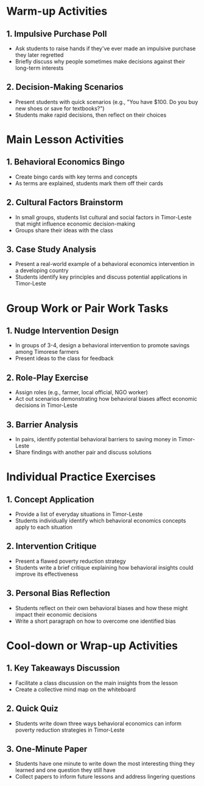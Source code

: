 # Warm-up Activities

## 1. Impulsive Purchase Poll
- Ask students to raise hands if they've ever made an impulsive purchase they later regretted
- Briefly discuss why people sometimes make decisions against their long-term interests

## 2. Decision-Making Scenarios
- Present students with quick scenarios (e.g., "You have $100. Do you buy new shoes or save for textbooks?")
- Students make rapid decisions, then reflect on their choices

# Main Lesson Activities

## 1. Behavioral Economics Bingo
- Create bingo cards with key terms and concepts
- As terms are explained, students mark them off their cards

## 2. Cultural Factors Brainstorm
- In small groups, students list cultural and social factors in Timor-Leste that might influence economic decision-making
- Groups share their ideas with the class

## 3. Case Study Analysis
- Present a real-world example of a behavioral economics intervention in a developing country
- Students identify key principles and discuss potential applications in Timor-Leste

# Group Work or Pair Work Tasks

## 1. Nudge Intervention Design
- In groups of 3-4, design a behavioral intervention to promote savings among Timorese farmers
- Present ideas to the class for feedback

## 2. Role-Play Exercise
- Assign roles (e.g., farmer, local official, NGO worker)
- Act out scenarios demonstrating how behavioral biases affect economic decisions in Timor-Leste

## 3. Barrier Analysis
- In pairs, identify potential behavioral barriers to saving money in Timor-Leste
- Share findings with another pair and discuss solutions

# Individual Practice Exercises

## 1. Concept Application
- Provide a list of everyday situations in Timor-Leste
- Students individually identify which behavioral economics concepts apply to each situation

## 2. Intervention Critique
- Present a flawed poverty reduction strategy
- Students write a brief critique explaining how behavioral insights could improve its effectiveness

## 3. Personal Bias Reflection
- Students reflect on their own behavioral biases and how these might impact their economic decisions
- Write a short paragraph on how to overcome one identified bias

# Cool-down or Wrap-up Activities

## 1. Key Takeaways Discussion
- Facilitate a class discussion on the main insights from the lesson
- Create a collective mind map on the whiteboard

## 2. Quick Quiz
- Students write down three ways behavioral economics can inform poverty reduction strategies in Timor-Leste

## 3. One-Minute Paper
- Students have one minute to write down the most interesting thing they learned and one question they still have
- Collect papers to inform future lessons and address lingering questions